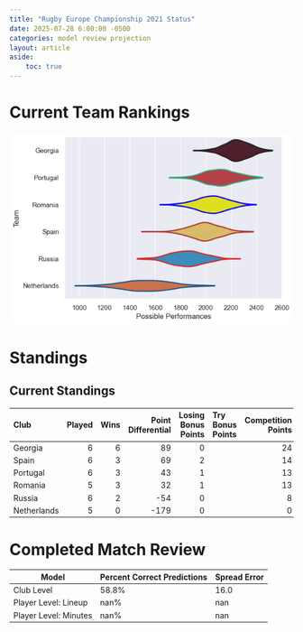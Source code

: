```yaml
---  
title: "Rugby Europe Championship 2021 Status"  
date: 2025-07-28 6:00:00 -0500  
categories: model review projection  
layout: article  
aside:  
    toc: true  
---
```

# Current Team Rankings


![Club Rankings](plots/rankings_Rugby_Europe_Championship_2021.png)
# Standings

## Current Standings


| Club        |   Played |   Wins |   Point Differential |   Losing Bonus Points | Try Bonus Points   |   Competition Points |
|:------------|---------:|-------:|---------------------:|----------------------:|:-------------------|---------------------:|
| Georgia     |        6 |      6 |                   89 |                     0 |                    |                   24 |
| Spain       |        6 |      3 |                   69 |                     2 |                    |                   14 |
| Portugal    |        6 |      3 |                   43 |                     1 |                    |                   13 |
| Romania     |        5 |      3 |                   32 |                     1 |                    |                   13 |
| Russia      |        6 |      2 |                  -54 |                     0 |                    |                    8 |
| Netherlands |        5 |      0 |                 -179 |                     0 |                    |                    0 |



# Completed Match Review


| Model | Percent Correct Predictions | Spread Error |
| ------ | ------ | ------ |
| Club Level | 58.8% | 16.0 |
| Player Level: Lineup | nan% | nan |
| Player Level: Minutes | nan% | nan |

